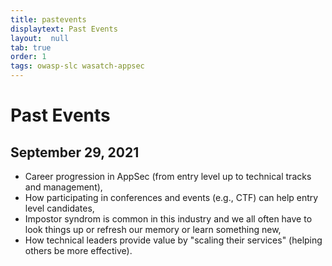```yaml
---
title: pastevents
displaytext: Past Events
layout:  null
tab: true
order: 1
tags: owasp-slc wasatch-appsec
---
```


# Past Events

## September 29, 2021
* Career progression in AppSec (from entry level up to technical tracks and management),
* How participating in conferences and events (e.g., CTF) can help entry level candidates,
* Impostor syndrom is common in this industry and we all often have to look things up or refresh our memory or learn something new,
* How technical leaders provide value by "scaling their services" (helping others be more effective).
